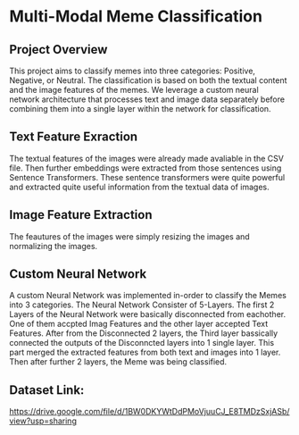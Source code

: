 # Multi-Modal Meme Classification

## Project Overview
This project aims to classify memes into three categories: Positive, Negative, or Neutral. The classification is based on both the textual content and the image features of the memes. We leverage a custom neural network architecture that processes text and image data separately before combining them into a single layer within the network for classification.

## Text Feature Exraction
The textual features of the images were already made avaliable in the CSV file. Then further embeddings were extracted from those sentences using Sentence Transformers. These sentence transformers were quite powerful and extracted quite useful information from the textual data of images.

## Image Feature Extraction
The feautures of the images were simply resizing the images and normalizing the images.

## Custom Neural Network
A custom Neural Network was implemented in-order to classify the Memes into 3 categories. The Neural Network Consister of 5-Layers. The first 2 Layers of the Neural Network were basically disconnected from eachother. One of them accpted Imag Features and the other layer accepted Text Features. After from the Disconnected 2 layers, the Third layer bassically connected the outputs of the Disconncted layers into 1 single layer. This part merged the extracted features from both text and images into 1 layer. Then after further 2 layers, the Meme was being classified.

## Dataset Link: 
https://drive.google.com/file/d/1BW0DKYWtDdPMoVjuuCJ_E8TMDzSxjASb/view?usp=sharing
